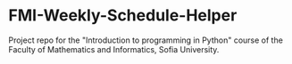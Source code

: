 # FMI-Weekly-Schedule-Helper
Project repo for the "Introduction to programming in Python" course of the Faculty of Mathematics and Informatics, Sofia University.
